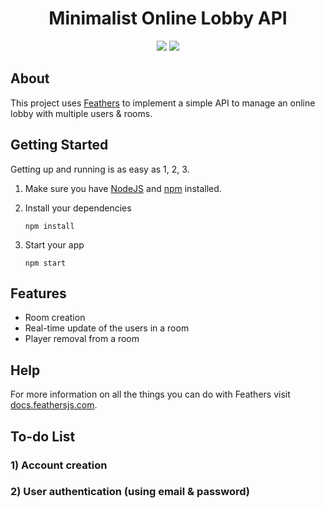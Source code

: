 <h1 align="center">
	Minimalist Online Lobby API
</h1>
<div align="center">
    <img src="https://travis-ci.org/ptpham4/online-lobby-api.svg?branch=master" href="Build Status">
    <img src="https://img.shields.io/github/license/ptpham4/online-lobby-api" href="License">
</div>

## About

This project uses [Feathers](http://feathersjs.com) to implement a simple API to manage an online lobby with multiple users & rooms.

## Getting Started

Getting up and running is as easy as 1, 2, 3.

1. Make sure you have [NodeJS](https://nodejs.org/) and [npm](https://www.npmjs.com/) installed.
2. Install your dependencies

    ```
    npm install
    ```
3. Start your app

    ```
    npm start
    ```


## Features

- Room creation
- Real-time update of the users in a room
- Player removal from a room


## Help

For more information on all the things you can do with Feathers visit [docs.feathersjs.com](http://docs.feathersjs.com).

## To-do List

### 1) Account creation
### 2) User authentication (using email & password)